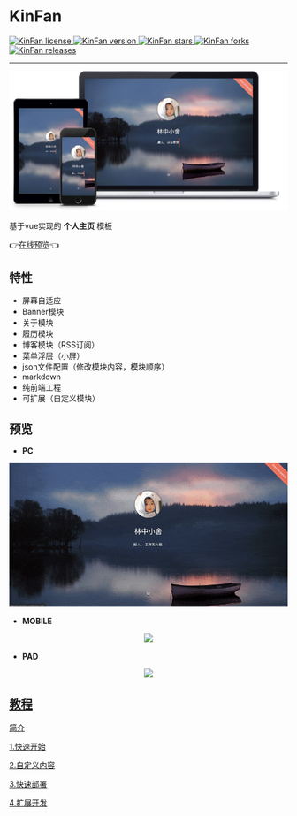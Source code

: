 # KinFan

<!-- license -->
<a href="https://github.com/KinFan/KinFan/blob/master/LICENSE" target="_blank">
    <img alt="KinFan license" src="https://img.shields.io/github/license/KinFan/KinFan">
</a>
<!-- 版本号 -->
<a href="https://github.com/KinFan/KinFan/" target="_blank">
    <img alt="KinFan version" src="https://img.shields.io/github/package-json/v/KinFan/KinFan">
</a>
<!-- stars -->
<a href="https://github.com/KinFan/KinFan/" target="_blank">
    <img alt="KinFan stars" src="https://img.shields.io/github/stars/KinFan/KinFan">
</a>
<!-- fork -->
<a href="https://github.com/KinFan/KinFan/fork" target="_blank">
    <img alt="KinFan forks" src="https://img.shields.io/github/forks/KinFan/KinFan">
</a>
<!-- 下载 -->
<a href="https://github.com/KinFan/KinFan/releases" target="_blank">
    <img alt="KinFan releases" src="https://img.shields.io/github/downloads/KinFan/KinFan/total">
</a>

---

![preview](documentation/preview.png)

基于vue实现的 **个人主页** 模板

👉[在线预览](https://cv.KinFan.com)👈

## 特性

- 屏幕自适应
- Banner模块
- 关于模块
- 履历模块
- 博客模块（RSS订阅）
- 菜单浮层（小屏）
- json文件配置（修改模块内容，模块顺序）
- markdown
- 纯前端工程
- 可扩展（自定义模块）

## 预览

- **PC**

<div align=center><img src="documentation/mac.gif" width="600px"></div>

- **MOBILE**

<div align=center><img src="documentation/phone.gif" height="480px"></div>

- **PAD**

<div align=center><img src="documentation/ipad.gif" height="600px"></div>

## [教程](https://github.com/KinFan/KinFan/wiki)

[简介](https://github.com/KinFan/KinFan/wiki)  

[1.快速开始](https://github.com/KinFan/KinFan/wiki/1.快速开始)  

[2.自定义内容](https://github.com/KinFan/KinFan/wiki/2.自定义内容)  

[3.快速部署](https://github.com/KinFan/KinFan/wiki/3.快速部署)  

[4.扩展开发](https://github.com/KinFan/KinFan/wiki/4.扩展开发)  
